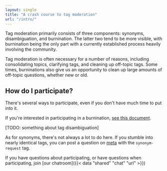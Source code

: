 ```yaml
---
layout: single
title: "A crash course to tag moderation"
url: "/intro/"
---
```


Tag moderation primarily consists of three components: synonyms, disambiguation, and burnination. The latter two tend to be more visible, with burnination being the only part with a currently established process heavily involving the community.

Tag moderation is often necessary for a number of reasons, including consolidating topics, clarifying tags, and cleaning up off-topic tags. Some times, burninations also give us an opportunity to clean up large amounts of off-topic questions, whether new or old.

## How do I participate?

There's several ways to participate, even if you don't have much time to put into it.

If you're interested in participating in a burnination, [see this document](burnination.html).

[TODO: something about tag disambiguation]

As for synonyms, there's not always a lot to do here. If you stumble into nearly identical tags, you can post a question on [meta](//meta.stackoverflow.com) with the `synonym-request` tag.

If you have questions about participating, or have questions when participating, join [our chatroom]({{< data "shared" "chat" "url" >}})
